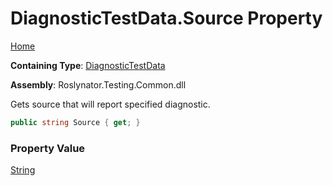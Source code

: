 # DiagnosticTestData\.Source Property

[Home](../../../../README.md)

**Containing Type**: [DiagnosticTestData](../README.md)

**Assembly**: Roslynator\.Testing\.Common\.dll

  
Gets source that will report specified diagnostic\.

```csharp
public string Source { get; }
```

### Property Value

[String](https://docs.microsoft.com/en-us/dotnet/api/system.string)

